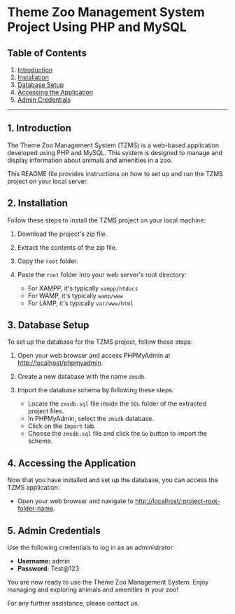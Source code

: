# Theme Zoo Management System Project Using PHP and MySQL

## Table of Contents

1. [Introduction](#introduction)
2. [Installation](#installation)
3. [Database Setup](#database-setup)
4. [Accessing the Application](#accessing-the-application)
5. [Admin Credentials](#admin-credentials)

---

## 1. Introduction

The Theme Zoo Management System (TZMS) is a web-based application developed using PHP and MySQL. This system is designed to manage and display information about animals and amenities in a zoo.

This README file provides instructions on how to set up and run the TZMS project on your local server.

## 2. Installation

Follow these steps to install the TZMS project on your local machine:

1. Download the project's zip file.

2. Extract the contents of the zip file.

3. Copy the `root` folder.

4. Paste the `root` folder into your web server's root directory:
   - For XAMPP, it's typically `xampp/htdocs`
   - For WAMP, it's typically `wamp/www`
   - For LAMP, it's typically `var/www/html`

## 3. Database Setup

To set up the database for the TZMS project, follow these steps:

1. Open your web browser and access PHPMyAdmin at [http://localhost/phpmyadmin](http://localhost/phpmyadmin).

2. Create a new database with the name `zmsdb`.

3. Import the database schema by following these steps:
   - Locate the `zmsdb.sql` file inside the `SQL` folder of the extracted project files.
   - In PHPMyAdmin, select the `zmsdb` database.
   - Click on the `Import` tab.
   - Choose the `zmsdb.sql` file and click the `Go` button to import the schema.

## 4. Accessing the Application

Now that you have installed and set up the database, you can access the TZMS application:

- Open your web browser and navigate to [http://localhost/:project-root-folder-name](http://localhost/picnic-place).

## 5. Admin Credentials

Use the following credentials to log in as an administrator:

- **Username:** admin
- **Password:** Test@123

You are now ready to use the Theme Zoo Management System. Enjoy managing and exploring animals and amenities in your zoo!

For any further assistance, please contact us.
